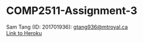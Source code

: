 # COMP2511-Assignment-3
Sam Tang (ID: 201701936): gtang936@mtroyal.ca<br>
<a href="https://comp2511-asgmt3.herokuapp.com/">Link to Heroku</a>
